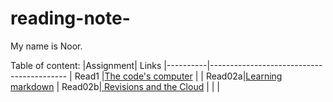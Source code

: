 # reading-note-

My name is Noor.

Table of content:
|Assignment| Links
|----------|------------------------------------------
|   Read1  |[The code's computer](read1.md)       |
|   Read02a|[Learning markdown](read02a.md) 
|   Read02b|[ Revisions and the Cloud](read02b)   |
|          |